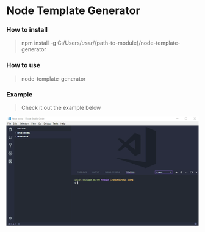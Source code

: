 # Node Template Generator

### How to install
> npm install -g C:/Users/${user}/${path-to-module}/node-template-generator

### How to use
> node-template-generator

### Example
> Check it out the example below

<p align="left">
  <img src="https://github.com/darkfrontcode/node-template-generator/blob/master/gif.gif">
</p>